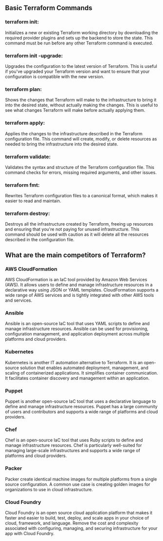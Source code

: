 ## Basic Terraform Commands

### terraform init:
Initializes a new or existing Terraform working directory by downloading the required provider plugins and sets up the backend to store the state. This command must be run before any other Terraform command is executed.

### terraform init -upgrade:
Upgrades the configuration to the latest version of Terraform. This is useful if you've upgraded your Terraform version and want to ensure that your configuration is compatible with the new version.

### terraform plan:
Shows the changes that Terraform will make to the infrastructure to bring it into the desired state, without actually making the changes. This is useful to see what changes Terraform will make before actually applying them.

### terraform apply:
Applies the changes to the infrastructure described in the Terraform configuration file. This command will create, modify, or delete resources as needed to bring the infrastructure into the desired state.

### terraform validate:
Validates the syntax and structure of the Terraform configuration file. This command checks for errors, missing required arguments, and other issues.

### terraform fmt:
Rewrites Terraform configuration files to a canonical format, which makes it easier to read and maintain.

### terraform destroy:
Destroys all the infrastructure created by Terraform, freeing up resources and ensuring that you're not paying for unused infrastructure. This command should be used with caution as it will delete all the resources described in the configuration file.

## What are the main competitors of Terraform?
### AWS CloudFormation
AWS CloudFormation is an IaC tool provided by Amazon Web Services (AWS). It allows users to define and manage infrastructure resources in a declarative way using JSON or YAML templates. CloudFormation supports a wide range of AWS services and is tightly integrated with other AWS tools and services.

### Ansible
Ansible is an open-source IaC tool that uses YAML scripts to define and manage infrastructure resources. Ansible can be used for provisioning, configuration management, and application deployment across multiple platforms and cloud providers.

### Kubernetes
Kubernetes is another IT automation alternative to Terraform. It is an open-source solution that enables automated deployment, management, and scaling of containerized applications. It simplifies container communication. It facilitates container discovery and management within an application.

### Puppet
Puppet is another open-source IaC tool that uses a declarative language to define and manage infrastructure resources. Puppet has a large community of users and contributors and supports a wide range of platforms and cloud providers.

### Chef
Chef is an open-source IaC tool that uses Ruby scripts to define and manage infrastructure resources. Chef is particularly well-suited for managing large-scale infrastructures and supports a wide range of platforms and cloud providers.

### Packer
Packer create identical machine images for multiple platforms from a single source configuration. A common use case is creating golden images for organizations to use in cloud infrastructure.

### Cloud Foundry
Cloud Foundry is an open source cloud application platform that makes it faster and easier to build, test, deploy, and scale apps in your choice of cloud, framework, and language. Remove the cost and complexity associated with configuring, managing, and securing infrastructure for your app with Cloud Foundry.